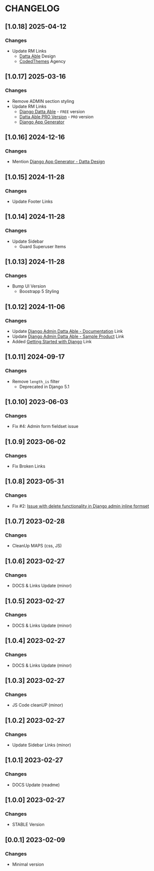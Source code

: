 # CHANGELOG

## [1.0.18] 2025-04-12
### Changes

- Update RM Links
  - [Datta Able](https://app-generator.dev/product/datta-able/) Design 
  - [CodedThemes](https://app-generator.dev/agency/codedthemes/) Agency

## [1.0.17] 2025-03-16
### Changes

- Remove ADMIN section styling
- Update RM Links
  - [Django Datta Able](https://app-generator.dev/product/datta-able/django/) - `FREE` version
  - [Datta Able PRO Version](https://app-generator.dev/product/datta-able-pro/django/) - `PRO` version  
  - [Django App Generator](https://app-generator.dev/tools/django-generator)

## [1.0.16] 2024-12-16
### Changes

- Mention [Django App Generator - Datta Design](https://app-generator.dev/tools/django-generator/datta/)

## [1.0.15] 2024-11-28
### Changes

- Update Footer Links

## [1.0.14] 2024-11-28
### Changes

- Update Sidebar
  - Guard Superuser Items

## [1.0.13] 2024-11-28
### Changes

- Bump UI Version
  - Boostrapp 5 Styling

## [1.0.12] 2024-11-06
### Changes

- Update [Django Admin Datta Able - Documentation](https://app-generator.dev/docs/products/django-libs/theme-datta-able.html) Link
- Update [Django Admin Datta Able - Sample Product](https://app-generator.dev/product/datta-able/django/) Link
- Added [Getting Started with Django](https://app-generator.dev/docs/technologies/django/index.html) Link

## [1.0.11] 2024-09-17
### Changes

- Remove `length_is` filter
  - Deprecated in Django 5.1

## [1.0.10] 2023-06-03
### Changes

- Fix #4: Admin form fieldset issue

## [1.0.9] 2023-06-02
### Changes

- Fix Broken Links

## [1.0.8] 2023-05-31
### Changes

- Fix #2: [Issue with delete functionality in Django admin inline formset](https://github.com/app-generator/django-admin-datta/issues/2)

## [1.0.7] 2023-02-28
### Changes

- CleanUp MAPS (css, JS)

## [1.0.6] 2023-02-27
### Changes

- DOCS & Links Update (minor)

## [1.0.5] 2023-02-27
### Changes

- DOCS & Links Update (minor)

## [1.0.4] 2023-02-27
### Changes

- DOCS & Links Update (minor)

## [1.0.3] 2023-02-27
### Changes

- JS Code cleanUP (minor)

## [1.0.2] 2023-02-27
### Changes

- Update Sidebar Links (minor)

## [1.0.1] 2023-02-27
### Changes

- DOCS Update (readme)

## [1.0.0] 2023-02-27
### Changes

- STABLE Version

## [0.0.1] 2023-02-09
### Changes

- Minimal version

